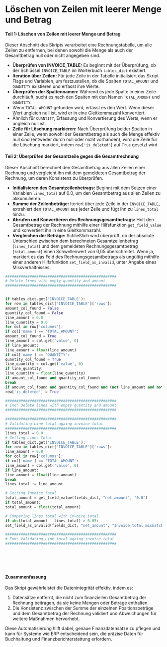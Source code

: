 # Löschen von Zeilen mit leerer Menge und Betrag

#### Teil 1: Löschen von Zeilen mit leerer Menge und Betrag

Dieser Abschnitt des Skripts verarbeitet eine Rechnungstabelle, um alle Zeilen zu entfernen, bei denen sowohl die Menge als auch der Gesamtbetrag null oder nicht angegeben sind.

* **Überprüfen von INVOICE\_TABLE:** Es beginnt mit der Überprüfung, ob der Schlüssel `INVOICE_TABLE` im Wörterbuch `tables_dict` existiert.
* **Iteration über Zeilen:** Für jede Zeile in der Tabelle initialisiert das Skript Flags und Variablen, um festzustellen, ob die Spalten `TOTAL_AMOUNT` und `QUANTITY` existieren und erfasst ihre Werte.
* **Überprüfen der Spaltennamen:** Während es jede Spalte in einer Zeile durchläuft, sucht es nach den Spalten mit den Namen `TOTAL_AMOUNT` und `QUANTITY`.
* Wenn `TOTAL_AMOUNT` gefunden wird, erfasst es den Wert. Wenn dieser Wert ungleich null ist, wird er in eine Gleitkommazahl konvertiert.
* Ähnlich für `QUANTITY`, Erfassung und Konvertierung des Werts, wenn er ungleich null ist.
* **Zeile für Löschung markieren:** Nach Überprüfung beider Spalten in einer Zeile, wenn sowohl der Gesamtbetrag als auch die Menge effektiv null sind (entweder durch null oder nicht vorhanden), wird die Zeile für die Löschung markiert, indem `row['is_deleted']` auf `True` gesetzt wird.

#### Teil 2: Überprüfen der Gesamtzeile gegen die Gesamtrechnung

Dieser Abschnitt berechnet den Gesamtbetrag aus allen Zeilen einer Rechnung und vergleicht ihn mit dem gemeldeten Gesamtbetrag der Rechnung, um deren Konsistenz zu überprüfen.

* **Initialisieren des Gesamtzeilenbetrags:** Beginnt mit dem Setzen einer Variablen `lines_total` auf 0.0, um den Gesamtbetrag aus allen Zeilen zu akkumulieren.
* **Summe der Zeilenbeträge:** Iteriert über jede Zeile in der `INVOICE_TABLE`, extrahiert den `TOTAL_AMOUNT` aus jeder Zeile und fügt ihn zu `lines_total` hinzu.
* **Abrufen und Konvertieren des Rechnungsgesamtbetrags:** Holt den Gesamtbetrag der Rechnung mithilfe einer Hilfsfunktion `get_field_value` und konvertiert ihn in eine Gleitkommazahl.
* **Vergleichen der Beträge:** Schließlich wird überprüft, ob der absolute Unterschied zwischen dem berechneten Gesamtzeilenbetrag (`lines_total`) und dem gemeldeten Rechnungsgesamtbetrag (`total_amount`) einen Schwellenwert von 0,05 überschreitet. Wenn ja, markiert es das Feld des Rechnungsgesamtbetrags als ungültig mithilfe einer anderen Hilfsfunktion `set_field_as_invalid`, unter Angabe eines Missverhältnisses.
```python
##################################################
# Delete lines with empty quantity and amount
##################################################


if tables_dict.get('INVOICE_TABLE'):
for row in tables_dict['INVOICE_TABLE']['rows']:
amount_col_found = False
quantity_col_found = False
line_amount = 0.0
line_quantity = 0.0
for col in row['columns']:
if col['name'] == 'TOTAL_AMOUNT':
amount_col_found = True
line_amount = col.get('value', 0)
if line_amount:
line_amount = float(line_amount)
if col['name'] == 'QUANTITY':
quantity_col_found = True
line_quantity = col.get('value', 0)
if line_quantity:
line_quantity = float(line_quantity)
if amount_col_found and quantity_col_found:
break
if amount_col_found and quantity_col_found and (not line_amount and not line_quantity or (line_amount + line_quantity) == 0):
row['is_deleted'] = True

##################################################
# End: Delete lines with empty quantity and amount
##################################################

##################################################
# Validating Line total againg invoice total
##################################################
lines_total = 0.0
# Getting Lines Total
if tables_dict.get('INVOICE_TABLE'):
for row in tables_dict['INVOICE_TABLE']['rows']:
line_amount = 0.0
for col in row['columns']:
if col['name'] == 'TOTAL_AMOUNT':
line_amount = col.get('value', 0)
if line_amount:
line_amount = float(line_amount)
break
lines_total += line_amount

# Getting Invoice total
total_amount = get_field_value(fields_dict, "net_amount", "0.0")
if total_amount:
total_amount = float(total_amount)

# Comparing lines total with invoice total
if abs(total_amount - lines_total) > 0.05:
set_field_as_invalid(fields_dict, "net_amount", "Invoice total mismatches lines total", "AMOUNTS_MISMATCH")

##################################################
# End: Validating Line total againg invoice total
##################################################







```
#### Zusammenfassung

Das Skript gewährleistet die Datenintegrität effektiv, indem es:

1. Datensätze entfernt, die nicht zum finanziellen Gesamtbetrag der Rechnung beitragen, da sie keine Mengen oder Beträge enthalten.
2. Die Konsistenz zwischen der Summe der einzelnen Positions­beträge und dem Gesamtbetrag der Rechnung validiert und Abweichungen für weitere Maßnahmen hervorhebt.

Diese Automatisierung hilft dabei, genaue Finanzdatensätze zu pflegen und kann für Systeme wie ERP entscheidend sein, die präzise Daten für Buchhaltung und Finanzberichterstattung erfordern.
